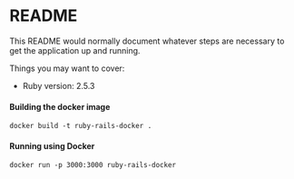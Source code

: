 # README

This README would normally document whatever steps are necessary to get the
application up and running.

Things you may want to cover:

* Ruby version: 2.5.3

#### Building the docker image

```
docker build -t ruby-rails-docker .
```

#### Running using Docker

```
docker run -p 3000:3000 ruby-rails-docker
```
